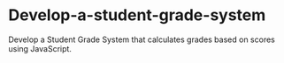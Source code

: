 # Develop-a-student-grade-system
 Develop a Student Grade System that calculates grades based on scores using JavaScript.
